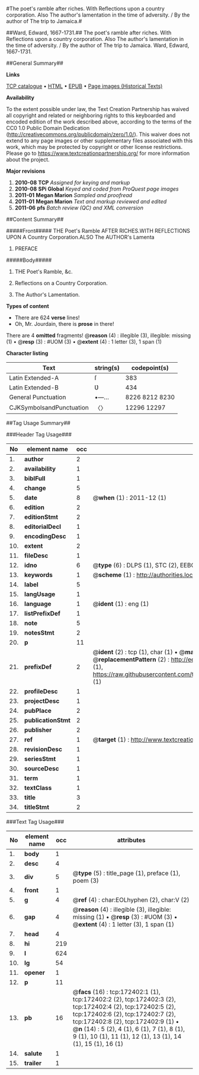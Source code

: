 #The poet's ramble after riches. With Reflections upon a country corporation. Also The author's lamentation in the time of adversity. / By the author of The trip to Jamaica.#

##Ward, Edward, 1667-1731.##
The poet's ramble after riches. With Reflections upon a country corporation. Also The author's lamentation in the time of adversity. / By the author of The trip to Jamaica.
Ward, Edward, 1667-1731.

##General Summary##

**Links**

[TCP catalogue](http://www.ota.ox.ac.uk/tcp/)  • 
[HTML](http://tei.it.ox.ac.uk/tcp/Texts-HTML/free/A97/A97122.html)  • 
[EPUB](http://tei.it.ox.ac.uk/tcp/Texts-EPUB/free/A97/A97122.epub) • 
[Page images (Historical Texts)](https://historicaltexts.jisc.ac.uk/eebo-45578489e)

**Availability**

To the extent possible under law, the Text Creation Partnership has waived all copyright and related or neighboring rights to this keyboarded and encoded edition of the work described above, according to the terms of the CC0 1.0 Public Domain Dedication (http://creativecommons.org/publicdomain/zero/1.0/). This waiver does not extend to any page images or other supplementary files associated with this work, which may be protected by copyright or other license restrictions. Please go to https://www.textcreationpartnership.org/ for more information about the project.

**Major revisions**

1. __2010-08__ __TCP__ *Assigned for keying and markup*
1. __2010-08__ __SPi Global__ *Keyed and coded from ProQuest page images*
1. __2011-01__ __Megan Marion__ *Sampled and proofread*
1. __2011-01__ __Megan Marion__ *Text and markup reviewed and edited*
1. __2011-06__ __pfs__ *Batch review (QC) and XML conversion*

##Content Summary##

#####Front#####
THE Poet's Ramble AFTER RICHES.WITH REFLECTIONS UPON A Country Corporation.ALSO The AUTHOR's Lamenta
1. PREFACE

#####Body#####

1. THE Poet's Ramble, &c.

1. Reflections on a Country Corporation.

1. The Author's Lamentation.

**Types of content**

  * There are 624 **verse** lines!
  * Oh, Mr. Jourdain, there is **prose** in there!

There are 4 **omitted** fragments! 
 @__reason__ (4) : illegible (3), illegible: missing (1)  •  @__resp__ (3) : #UOM (3)  •  @__extent__ (4) : 1 letter (3), 1 span (1)

**Character listing**


|Text|string(s)|codepoint(s)|
|---|---|---|
|Latin Extended-A|ſ|383|
|Latin Extended-B|Ʋ|434|
|General Punctuation|•—…|8226 8212 8230|
|CJKSymbolsandPunctuation|〈〉|12296 12297|

##Tag Usage Summary##

###Header Tag Usage###

|No|element name|occ|attributes|
|---|---|---|---|
|1.|__author__|2||
|2.|__availability__|1||
|3.|__biblFull__|1||
|4.|__change__|5||
|5.|__date__|8| @__when__ (1) : 2011-12 (1)|
|6.|__edition__|2||
|7.|__editionStmt__|2||
|8.|__editorialDecl__|1||
|9.|__encodingDesc__|1||
|10.|__extent__|2||
|11.|__fileDesc__|1||
|12.|__idno__|6| @__type__ (6) : DLPS (1), STC (2), EEBO-CITATION (1), OCLC (1), VID (1)|
|13.|__keywords__|1| @__scheme__ (1) : http://authorities.loc.gov/ (1)|
|14.|__label__|5||
|15.|__langUsage__|1||
|16.|__language__|1| @__ident__ (1) : eng (1)|
|17.|__listPrefixDef__|1||
|18.|__note__|5||
|19.|__notesStmt__|2||
|20.|__p__|11||
|21.|__prefixDef__|2| @__ident__ (2) : tcp (1), char (1)  •  @__matchPattern__ (2) : ([0-9\-]+):([0-9IVX]+) (1), (.+) (1)  •  @__replacementPattern__ (2) : http://eebo.chadwyck.com/downloadtiff?vid=$1&page=$2 (1), https://raw.githubusercontent.com/textcreationpartnership/Texts/master/tcpchars.xml#$1 (1)|
|22.|__profileDesc__|1||
|23.|__projectDesc__|1||
|24.|__pubPlace__|2||
|25.|__publicationStmt__|2||
|26.|__publisher__|2||
|27.|__ref__|1| @__target__ (1) : http://www.textcreationpartnership.org/docs/. (1)|
|28.|__revisionDesc__|1||
|29.|__seriesStmt__|1||
|30.|__sourceDesc__|1||
|31.|__term__|1||
|32.|__textClass__|1||
|33.|__title__|3||
|34.|__titleStmt__|2||


###Text Tag Usage###

|No|element name|occ|attributes|
|---|---|---|---|
|1.|__body__|1||
|2.|__desc__|4||
|3.|__div__|5| @__type__ (5) : title_page (1), preface (1), poem (3)|
|4.|__front__|1||
|5.|__g__|4| @__ref__ (4) : char:EOLhyphen (2), char:V (2)|
|6.|__gap__|4| @__reason__ (4) : illegible (3), illegible: missing (1)  •  @__resp__ (3) : #UOM (3)  •  @__extent__ (4) : 1 letter (3), 1 span (1)|
|7.|__head__|4||
|8.|__hi__|219||
|9.|__l__|624||
|10.|__lg__|54||
|11.|__opener__|1||
|12.|__p__|11||
|13.|__pb__|16| @__facs__ (16) : tcp:172402:1 (1), tcp:172402:2 (2), tcp:172402:3 (2), tcp:172402:4 (2), tcp:172402:5 (2), tcp:172402:6 (2), tcp:172402:7 (2), tcp:172402:8 (2), tcp:172402:9 (1)  •  @__n__ (14) : 5 (2), 4 (1), 6 (1), 7 (1), 8 (1), 9 (1), 10 (1), 11 (1), 12 (1), 13 (1), 14 (1), 15 (1), 16 (1)|
|14.|__salute__|1||
|15.|__trailer__|1||
